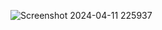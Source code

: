 ![Screenshot 2024-04-11 225937](https://github.com/AbhishekSindhwal/Assignment_Krunk/assets/87298268/971af4ee-db5c-426b-b3a5-5c54676e56d0)


